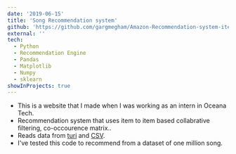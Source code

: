 ```yaml
---
date: '2019-06-15'
title: 'Song Recommendation system'
github: 'https://github.com/gargmegham/Amazon-Recommendation-system-item-to-item-based-collabrative-filtering-in-python-3.7'
external: ''
tech:
  - Python
  - Recommendation Engine
  - Pandas
  - Matplotlib
  - Numpy
  - sklearn
showInProjects: true
---
```


- This is a website that I made when I was working as an intern in Oceana Tech.
- Recommendation system that uses item to item based collabrative filtering, co-occourence matrix..
- Reads data from [turi](https://static.turi.com/datasets/millionsong/10000.txt) and [CSV](https://static.turi.com/datasets/millionsong/song_data.csv).
- I've tested this code to recommend from a dataset of one million song.